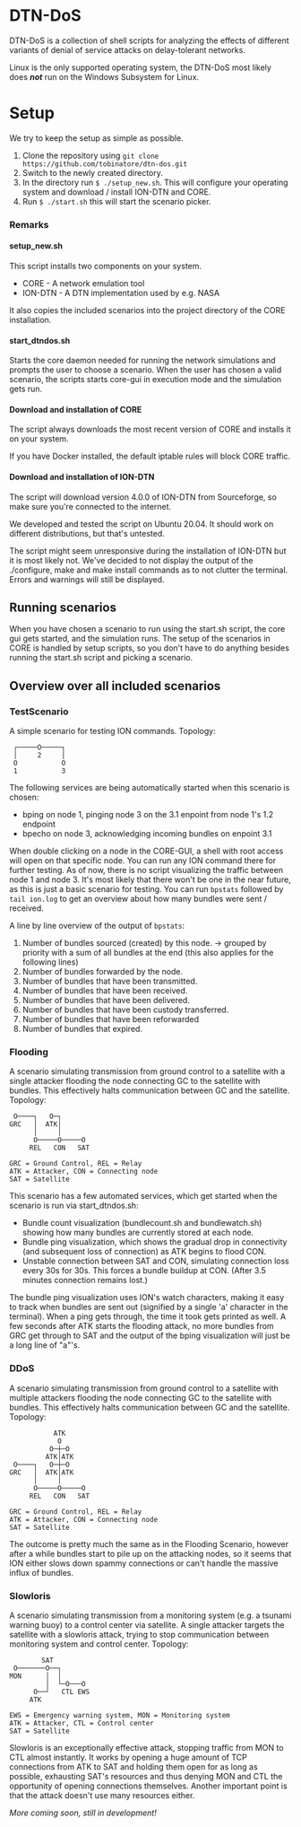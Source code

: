 # DTN-DoS

DTN-DoS is a collection of shell scripts for analyzing the effects of different variants of denial of service attacks on delay-tolerant networks.

Linux is the only supported operating system, the DTN-DoS most likely does ***not*** run on the Windows Subsystem for Linux. 

# Setup
We try to keep the setup as simple as possible. 

 1. Clone the repository using `git clone https://github.com/tobinatore/dtn-dos.git`
 2. Switch to the newly created directory.
 3. In the directory run `$ ./setup_new.sh`. This will configure your operating system and download / install ION-DTN and CORE.
 4. Run `$ ./start.sh` this will start the scenario picker. 

### Remarks
#### setup_new.sh
This script installs two components on your system.
- CORE - A network emulation tool
- ION-DTN - A DTN implementation used by e.g. NASA
 
It also copies the included scenarios into the project directory of the CORE installation.

#### start_dtndos.sh
Starts the core daemon needed for running the network simulations and prompts the user to choose a scenario. When the user has chosen a valid scenario, the scripts starts core-gui in execution mode and the simulation gets run.


#### Download and installation of CORE
The script always downloads the most recent version of CORE and installs it on your system.

If you have Docker installed, the default iptable rules will block CORE traffic.

#### Download and installation of ION-DTN
The script will download version 4.0.0 of ION-DTN from Sourceforge, so make sure you're connected to the internet.

We developed and tested the script on Ubuntu 20.04. It should work on different distributions, but that's untested.

The script might seem unresponsive during the installation of ION-DTN but it is most likely not. We've decided to not display the output of the ./configure, make  and make install commands as to not clutter the terminal. Errors and warnings will still be displayed.

## Running scenarios

When you have chosen a scenario to run using the start.sh script, the core gui gets started, and the simulation runs. The setup of the scenarios in CORE is handled by setup scripts, so you don't have to do anything besides running the start.sh script and picking a scenario.

## Overview over all included scenarios

### TestScenario
A simple scenario for testing ION commands.
Topology:
```
 ┌─────O─────┐
 │     2     │
 O           O
 1           3

```


The following services are being automatically started when this scenario is chosen:

- bping on node 1, pinging node 3 on the 3.1 enpoint from node 1's 1.2 endpoint
- bpecho on node 3, acknowledging incoming bundles on enpoint 3.1

When double clicking on a node in the CORE-GUI, a shell with root access will open on that specific node. You can run any ION command there for further testing.
As of now, there is no script visualizing the traffic between node 1 and node 3. It's most likely that there won't be one in the near future, as this is just a basic scenario for testing. You can run `bpstats` followed by `tail ion.log` to get an overview about how many bundles were sent / received.
    
A line by line overview of the output of `bpstats`:
1. Number of bundles sourced (created) by this node. -> grouped by priority with a sum of all bundles at the end (this also applies for the following lines)
2. Number of bundles forwarded by the node.
3. Number of bundles that have been transmitted.
4. Number of bundles that have been received.
5. Number of bundles that have been delivered.
6. Number of bundles that have been custody transferred.
7. Number of bundles that have been reforwarded
8. Number of bundles that expired.

### Flooding
A scenario simulating transmission from ground control to a satellite with a single attacker flooding the node connecting GC to the satellite with bundles. This effectively halts communication between GC and the satellite.
Topology:
```
 O────┐   O─┐
GRC   │  ATK│
      │     │
      O─────O─────O
     REL   CON   SAT

GRC = Ground Control, REL = Relay
ATK = Attacker, CON = Connecting node
SAT = Satellite
```

This scenario has a few automated services, which get started when the scenario is run via start_dtndos.sh:
- Bundle count visualization (bundlecount.sh and bundlewatch.sh) showing how many bundles are currently stored at each node.
- Bundle ping visualization, which shows the gradual drop in connectivity (and subsequent loss of connection) as ATK begins to flood CON.
- Unstable connection between SAT and CON, simulating connection loss every 30s for 30s. This forces a bundle buildup at CON. (After 3.5 minutes connection remains lost.)

The bundle ping visualization uses ION's watch characters, making it easy to track when bundles are sent out (signified by a single 'a' character in the terminal). When a ping gets through, the time it took gets printed as well. A few seconds after ATK starts the flooding attack, no more bundles from GRC get through to SAT and the output of the bping visualization will just be a long line of "a"'s.

### DDoS
A scenario simulating transmission from ground control to a satellite with multiple attackers flooding the node connecting GC to the satellite with bundles. This effectively halts communication between GC and the satellite.
Topology:
```(Every attacker has a seperate connection to CON, I can't model it this way unfortunately)
           ATK
            O
          O─┼─O
         ATK│ATK
 O────┐   O─┼─O
GRC   │  ATK│ATK
      │     │
      O─────O─────O
     REL   CON   SAT

GRC = Ground Control, REL = Relay
ATK = Attacker, CON = Connecting node
SAT = Satellite 
```
The outcome is pretty much the same as in the Flooding Scenario, however after a while bundles start to pile up on the attacking nodes, so it seems that ION either slows down spammy connections or can't handle the massive influx of bundles.

### Slowloris
A scenario simulating transmission from a monitoring system (e.g. a tsunami warning buoy) to a control center via satellite. A single attacker targets the satellite with a slowloris attack, trying to stop communication between monitoring system and control center.
Topology:
```
        SAT
 O───────O──┐
MON      │  │
         │  └─O───O 
      O──┘   CTL EWS
     ATK  

EWS = Emergency warning system, MON = Monitoring system
ATK = Attacker, CTL = Control center
SAT = Satellite
```
Slowloris is an exceptionally effective attack, stopping traffic from MON to CTL almost instantly. It works by opening a huge amount of TCP connections from ATK to SAT and holding them open for as long as possible, exhausting SAT's resources and thus denying MON and CTL the opportunity of opening connections themselves. Another important point is that the attack doesn't use many resources either.


*More coming soon, still in development!*
